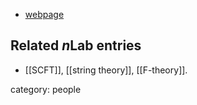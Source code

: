 

* [webpage](http://www.jjheckman.com)

## Related $n$Lab entries

* [[SCFT]], [[string theory]], [[F-theory]]. 



category: people